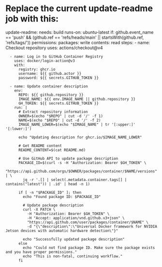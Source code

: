 # Replace the current update-readme job with this:

  update-readme:
    needs: build
    runs-on: ubuntu-latest
    if: github.event_name == 'push' && (github.ref == 'refs/heads/main' || startsWith(github.ref, 'refs/tags/'))
    permissions:
      packages: write
      contents: read
    steps:
      - name: Checkout repository
        uses: actions/checkout@v4
        
      - name: Log in to GitHub Container Registry
        uses: docker/login-action@v3
        with:
          registry: ghcr.io
          username: ${{ github.actor }}
          password: ${{ secrets.GITHUB_TOKEN }}
          
      - name: Update container description
        env:
          REPO: ${{ github.repository }}
          IMAGE_NAME: ${{ env.IMAGE_NAME || github.repository }}
          GH_TOKEN: ${{ secrets.GITHUB_TOKEN }}
        run: |
          # Extract repository information
          OWNER=$(echo "$REPO" | cut -d '/' -f 1)
          NAME=$(echo "$REPO" | cut -d '/' -f 2)
          IMAGE_NAME_LOWER=$(echo "$IMAGE_NAME" | tr '[:upper:]' '[:lower:]')
          
          echo "Updating description for ghcr.io/$IMAGE_NAME_LOWER"
          
          # Get README content
          README_CONTENT=$(cat README.md)
          
          # Use GitHub API to update package description
          PACKAGE_ID=$(curl -s -H "Authorization: Bearer $GH_TOKEN" \
            "https://api.github.com/orgs/$OWNER/packages/container/$NAME/versions" | \
            jq -r '.[] | select(.metadata.container.tags[] | contains("latest")) | .id' | head -n 1)
          
          if [ -n "$PACKAGE_ID" ]; then
            echo "Found package ID: $PACKAGE_ID"
            
            # Update package description
            curl -X PATCH \
              -H "Authorization: Bearer $GH_TOKEN" \
              -H "Accept: application/vnd.github.v3+json" \
              "https://api.github.com/user/packages/container/$NAME" \
              -d "{\"description\":\"Universal Docker framework for NVIDIA Jetson devices with automatic hardware detection\"}"
            
            echo "Successfully updated package description"
          else
            echo "Could not find package ID. Make sure the package exists and you have proper permissions."
            echo "This is non-fatal, continuing workflow."
          fi
